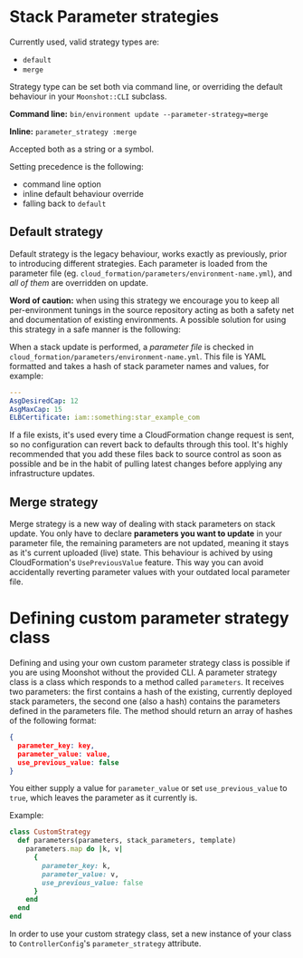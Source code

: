 # Stack Parameter strategies

Currently used, valid strategy types are:
- `default`
- `merge`

Strategy type can be set both via command line, or overriding
the default behaviour in your `Moonshot::CLI` subclass.

**Command line:** `bin/environment update --parameter-strategy=merge`

**Inline:** `parameter_strategy :merge`

Accepted both as a string or a symbol.

Setting precedence is the following:
- command line option
- inline default behaviour override
- falling back to `default`

## Default strategy

Default strategy is the legacy behaviour, works exactly as previously,
prior to introducing different strategies. Each parameter is loaded from the
parameter file (eg. `cloud_formation/parameters/environment-name.yml`),
and *all of them* are overridden on update.

**Word of caution:** when using this strategy we encourage you to keep all
per-environment tunings in the source repository acting as both a safety net
and documentation of existing environments. A possible solution for using this
strategy in a safe manner is the following:

When a stack update is performed, a *parameter file* is checked in
`cloud_formation/parameters/environment-name.yml`. This file is YAML formatted
and takes a hash of stack parameter names and values, for example:
```yaml
---
AsgDesiredCap: 12
AsgMaxCap: 15
ELBCertificate: iam::something:star_example_com
```

If a file exists, it's used every time a CloudFormation change request is sent,
so no configuration can revert back to defaults through this tool. It's highly
recommended that you add these files back to source control as soon as possible
and be in the habit of pulling latest changes before applying any infrastructure
updates.

## Merge strategy

Merge strategy is a new way of dealing with stack parameters on stack update.
You only have to declare **parameters you want to update** in your parameter file,
the remaining parameters are not updated, meaning it stays as it's current uploaded (live) state.
This behaviour is achived by using CloudFormation's `UsePreviousValue` feature.
This way you can avoid accidentally reverting parameter values with your outdated local
parameter file.

# Defining custom parameter strategy class
Defining and using your own custom parameter strategy class is possible if you are
using Moonshot without the provided CLI. A parameter strategy class is a class which responds
to a method called `parameters`. It receives two parameters: the first contains a hash
of the existing, currently deployed stack parameters, the second one (also a hash) contains
the parameters defined in the parameters file. The method should return an array of
hashes of the following format:

```json
{
  parameter_key: key,
  parameter_value: value,
  use_previous_value: false
}
```

You either supply a value for `parameter_value` or set `use_previous_value` to `true`, which leaves the parameter
as it currently is.

Example:

```ruby
class CustomStrategy
  def parameters(parameters, stack_parameters, template)
    parameters.map do |k, v|
      {
        parameter_key: k,
        parameter_value: v,
        use_previous_value: false
      }
    end
  end
end
```

In order to use your custom strategy class, set a new instance of your class
to `ControllerConfig`'s `parameter_strategy` attribute.


